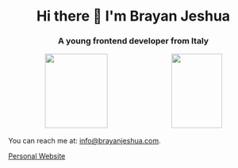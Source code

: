 <h1 align="center">Hi there 👋 I'm Brayan Jeshua</h1>


<h3 align="center">A young frontend developer from Italy </h3>

<p align="center">
  <img width="50%" target="_blank" height="150px" src="https://github-readme-stats.vercel.app/api?username=shuarock&show_icons=true&hide_border=false&title_color=555&text_color=777&icon_color=777&bg_color=fff" />  
  <img src="https://github-readme-stats.vercel.app/api/top-langs/?username=shuarock&layout=compact" align="top" height="150px" width="45%" />
</p>


You can reach me at: <info@brayanjeshua.com>.

[Personal Website][website]

[website]: https://brayanjeshua.com/
